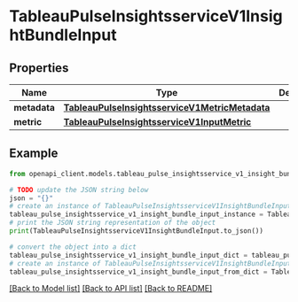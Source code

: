 # TableauPulseInsightsserviceV1InsightBundleInput


## Properties

Name | Type | Description | Notes
------------ | ------------- | ------------- | -------------
**metadata** | [**TableauPulseInsightsserviceV1MetricMetadata**](TableauPulseInsightsserviceV1MetricMetadata.md) |  | [optional] 
**metric** | [**TableauPulseInsightsserviceV1InputMetric**](TableauPulseInsightsserviceV1InputMetric.md) |  | [optional] 

## Example

```python
from openapi_client.models.tableau_pulse_insightsservice_v1_insight_bundle_input import TableauPulseInsightsserviceV1InsightBundleInput

# TODO update the JSON string below
json = "{}"
# create an instance of TableauPulseInsightsserviceV1InsightBundleInput from a JSON string
tableau_pulse_insightsservice_v1_insight_bundle_input_instance = TableauPulseInsightsserviceV1InsightBundleInput.from_json(json)
# print the JSON string representation of the object
print(TableauPulseInsightsserviceV1InsightBundleInput.to_json())

# convert the object into a dict
tableau_pulse_insightsservice_v1_insight_bundle_input_dict = tableau_pulse_insightsservice_v1_insight_bundle_input_instance.to_dict()
# create an instance of TableauPulseInsightsserviceV1InsightBundleInput from a dict
tableau_pulse_insightsservice_v1_insight_bundle_input_from_dict = TableauPulseInsightsserviceV1InsightBundleInput.from_dict(tableau_pulse_insightsservice_v1_insight_bundle_input_dict)
```
[[Back to Model list]](../README.md#documentation-for-models) [[Back to API list]](../README.md#documentation-for-api-endpoints) [[Back to README]](../README.md)


